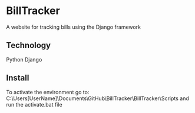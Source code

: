 # BillTracker
A website for tracking bills using the Django framework

## Technology
Python
Django

## Install
To activate the environment go to:
    C:\Users\[UserName]\Documents\GitHub\BillTracker\BillTracker\Scripts and run the activate.bat file
